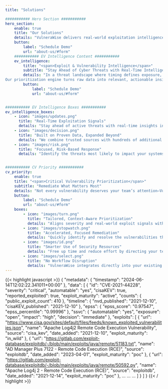```yaml
---
title: "Solutions"

########### Hero Section ###########
hero_section:
    enable: true
    title: "Our Solutions"
    details: "VulneraWise delivers real-world exploitation intelligence and tailored prioritization—so you can manage vulnerabilities with focus, speed, and confidence."
    button:
        label: "Schedule Demo"
        url: "about-us/#form"
    ########### EV Intelligence Content ###########
    ev_intelligence:
        title: "<span>Exploit & Vulnerability Intelligence</span>"
        subtitle: "Stay Ahead of Cyber Threats with Real-Time Intelligence"
        details: "In a threat landscape where timing defines exposure, VulneraWise gives you the edge with real-time insights into vulnerabilities actively exploited in the wild. Our AI-powered scanning solution aggregates intelligence from major feeds and hundreds of additional sources—going beyond the obvious.
Our prioritization engine turns raw data into relevant, actionable insight—so your team can move faster, respond smarter, and stay ahead of real threats."
        button:
            label: "Schedule Demo"
            url: "about-us/#form"


########### EV Intelligence Boxes ###########
ev_intelligence_boxes:
    - icon: "images/updates.png"
      title: "Real-Time Exploitation Signals"
      details: "Stay ahead of active threats with real-time insights into vulnerabilities being exploited in the wild."
    - icon: "images/decision.png"
      title: "Built on Proven Data, Expanded Beyond"
      details: "We combine trusted sources with hundreds of additional intelligence feeds to give you a broader, deeper view of exploit activity."
    - icon: "images/risk.png"
      title: "Focused, Risk-Based Response"
      details: "Identify the threats most likely to impact your systems—so you can act fast, reduce risk, and cut through the noise."


########### CV Priority ###########
cv_priority:
    enable: true
    title: "<span>Critical Vulnerability Prioritization</span>"
    subtitle: "Remediate What Matters Most"
    details: "Not every vulnerability deserves your team’s attention—VulneraWise helps you focus on the ones that do. Our customizable decision-tree model prioritizes vulnerabilities based on exploit maturity, system exposure, and business impact—tailored to your specific environment and risk profile. Transparent logic that lets you trace every prioritization back to data points. It all integrates seamlessly into your existing SecOps tooling, so you can act faster, with fewer resources, and without changing the way you work."
    button:
        label: "Schedule Demo"
        url: "about-us/#form"
    boxes:
        - icon: "images/turn.png"
          title: "Tailored, Context-Aware Prioritization"
          details: "Aligns severity and real-world exploit signals with your infrastructure and risk profile, so decisions reflect your actual exposure."
        - icon: "images/stopwatch.png"
          title: "Accelerated, Focused Remediation"
          details: "Quickly identify and resolve the vulnerabilities that matter most, without wasting time on low-impact issues."
        - icon: "images/id.png"
          title: "Smarter Use of Security Resources"
          details: "Free up time and reduce effort by directing your team toward high-risk, high-priority threats."
        - icon: "images/select.png"
          title: "No Workflow Disruption"
          details: "VulneraWise integrates directly into your existing tools and dashboards—no new platform to manage, no processes to reinvent."
---
```


{{< highlight javascript >}}
    {
  "metadata": {
    "timestamp": "2024-06-14T12:02:22.341011+00:00"
  },
  "data": [
    {
      "id": "CVE-2021-44228",
      "severity": "critical",
      "automatable": "yes",
      "cisaKEV": true,
      "reported_exploited": true,
      "exploit_maturity": "active",
      "counts": {
        "public_exploit_count": 410
      },
      "timeline": {
        "nvd_published": "2021-12-10",
        "cisaKEV_published": "2021-12-10"
      },
      "epss": {
        "epss_score": "0.97547",
        "epss_percentile": "0.99996"
      },
      "ssvc": {
        "automatable": "yes",
        "exposure": "open",
        "impact": "high",
        "decision": "immediate"
      },
      "exploits": [
        {
          "url": "https://www.cisa.gov/sites/default/files/feeds/known_exploited_vulnerabilities.json",
          "name": "Apache Log4j2 Remote Code Execution Vulnerability",
          "source": "cisa_kev",
          "date_added": "2021-12-10",
          "exploit_maturity": "in_wild"
        },
        {
          "url": "https://gitlab.com/exploit-database/exploitdb/-/blob/main/exploits/java/remote/51183.txt",
          "name": "AD Manager Plus 7122 - Remote Code Execution (RCE)",
          "source": "exploitdb",
          "date_added": "2023-04-01",
          "exploit_maturity": "poc"
        },
        {
          "url": "https://gitlab.com/exploit-database/exploitdb/-/blob/main/exploits/java/remote/50592.py",
          "name": "Apache Log4j 2 - Remote Code Execution (RCE)",
          "source": "exploitdb",
          "date_added": "2021-12-14",
          "exploit_maturity": "poc"
        },
        ...
        ...
        ...
      ]
    }
  ]
}
{{< / highlight >}}
